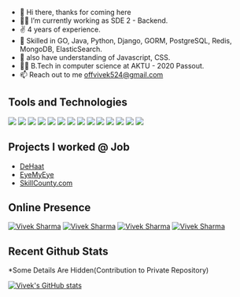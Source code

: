 - 👋 Hi there, thanks for coming here
- 👨‍💻 I’m currently working as SDE 2 - Backend.
- ✌  4 years of experience.
- 🦾 Skilled in GO, Java, Python, Django, GORM, PostgreSQL, Redis, MongoDB, ElasticSearch.
- 🦾 also have understanding of Javascript, CSS.
- 👨‍🎓 B.Tech in computer science at AKTU - 2020 Passout.
- 📫 Reach out to me [offvivek524@gmail.com](mailto:offvivek524@gmail.com)

## Tools and Technologies

![](https://img.shields.io/badge/-Java-informational?style=flat&logo=java&logoColor=white&color=1A1B27)
![](https://img.shields.io/badge/-PostgreSql-informational?style=flat&logo=PostgreSQL&logoColor=blue&color=1A1B27)
![](https://img.shields.io/badge/-Redis-informational?style=flat&logo=redis&logoColor=red&color=1A1B27)
![](https://img.shields.io/badge/-Python-informational?style=flat&logo=Python&logoColor=blue&color=1A1B27)
![](https://img.shields.io/badge/-Django-informational?style=flat&logo=Django&logoColor=skyblue&color=1A1B27)
![](https://img.shields.io/badge/-Mongodb-informational?style=flat&logo=mongodb&logoColor=green&color=1A1B27)
![](https://img.shields.io/badge/-Javascript-informational?style=flat&logo=javascript&logoColor=yellow&color=1A1B27)
![](https://img.shields.io/badge/-ReactJS-informational?style=flat&logo=react&logoColor=blue&color=1A1B27)
![](https://img.shields.io/badge/-Redux-informational?style=flat&logo=redux&logoColor=pink&color=1A1B27)
![](https://img.shields.io/badge/-NextJS-informational?style=flat&logo=vercel&logoColor=white&color=1A1B27)
![](https://img.shields.io/badge/-MaterialUI-informational?style=flat&logo=materialui&logoColor=blue&color=1A1B27)
![](https://img.shields.io/badge/-WebAPIs-informational?style=flat&logo=rest&logoColor=white&color=1A1B27)
![](https://img.shields.io/badge/-CSS-informational?style=flat&logo=css3&logoColor=orange&color=1A1B27)
![](https://img.shields.io/badge/-Git-informational?style=flat&logo=git&logoColor=white&color=1A1B27)

## Projects I worked @ Job
- [DeHaat](https://dehaat.in)
- [EyeMyEye](https://eyemyeye.com)
- [SkillCounty.com](https://skillcounty.com)

## Online Presence
[![Vivek Sharma](https://img.shields.io/badge/-vivekvashista-informational?style=flat&logo=linkedin&logoColor=white&color=1A1B27)](https://www.linkedin.com/in/vivekvashista)
[![Vivek Sharma](https://img.shields.io/badge/-offvivek524-informational?style=flat&logo=leetcode&logoColor=white&color=1A1B27)](https://leetcode.com/offvivek524/)
[![Vivek Sharma](https://img.shields.io/badge/-vivek_vashista-informational?style=flat&logo=codechef&logoColor=white&color=1A1B27)](https://www.codechef.com/users/vivek_vashista)
[![Vivek Sharma](https://img.shields.io/badge/-vivek1540-informational?style=flat&logo=hackerearth&logoColor=white&color=1A1B27)](https://www.hackerearth.com/@vivek1540)

## Recent Github Stats
*Some Details Are Hidden(Contribution to Private Repository)  
<!--[![Top Langs](https://github-readme-stats.vercel.app/api/top-langs/?username=vashistavivek&theme=tokyonight&count_private=true&layout=compact&langs_count=8)](https://github.com/vashistavivek/)-->
[![Vivek's GitHub stats](https://github-readme-stats.vercel.app/api?username=vashistavivek&theme=tokyonight&count_private=true&show_icons=true)](https://github.com/vashistavivek/)

